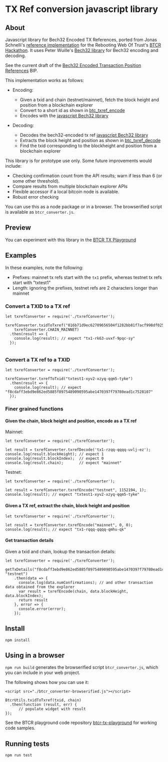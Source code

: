 # TX Ref conversion javascript library

## About

Javascript library for Bech32 Encoded TX References, ported from Jonas Schnelli's [reference implementation](https://github.com/jonasschnelli/bitcoin_txref_code) for the Rebooting Web Of Trust's [BTCR Hackathon](https://github.com/WebOfTrustInfo/btcr-hackathon). It uses Peter Wuille's [Bech32 library](https://github.com/sipa/bech32) for Bech32 encoding and decoding.

See the current draft of the [Bech32 Encoded Transaction Position References](https://github.com/veleslavs/bips/blob/c83837536d6629f754ce5a88bbe245e0a615e76e/bip-XXXX-Bech32_Encoded_Transaction_Position_References.mediawiki) BIP. 

This implementation works as follows:

- Encoding: 
  - Given a txid and chain (testnet/mainnet), fetch the block height and position from a blockchain explorer
  - Convert to a short id as shown in [btc_txref_encode](https://github.com/jonasschnelli/bitcoin_txref_code/blob/master/ref/c/txref_code.c)
  - Encodes with the [javascript Bech32 library](https://github.com/sipa/bech32)

- Decoding: 
  - Decodes the bech32-encoded tx ref [javascript Bech32 library](https://github.com/sipa/bech32)
  - Extracts the block height and position as shown in [btc_txref_decode](https://github.com/jonasschnelli/bitcoin_txref_code/blob/master/ref/c/txref_code.c)
  - Find the txid corresponding to the blockheight and position from a blockchain explorer

This library is for prototype use only. Some future improvements would include:
- Checking confirmation count from the API results; warn if less than 6 (or some other threshold).
- Compare results from multiple blockchain explorer APIs
- Flexible accessor if a local bitcoin node is available.
- Robust error checking

You can use this as a node package or in a browser. The browserified script is available as `btcr_converter.js`.

## Preview

You can experiment with this library in the [BTCR TX Playground](https://weboftrustinfo.github.io/btcr-tx-playground.github.io/)


## Examples

In these examples, note the following:
- Prefixes: mainnet tx refs start with the `tx1` prefix, whereas testnet tx refs start with "txtest1"
- Length: ignoring the prefixes, testnet refs are 2 characters longer than mainnet

### Convert a TXID to a TX ref

```
let txrefConverter = require('./txrefConverter');

txrefConverter.txidToTxref("016b71d9ec62709656504f1282bb81f7acf998df025e54bd68ea33129d8a425b", 
    txrefConverter.CHAIN_MAINNET)
  .then(result => {
    console.log(result); // expect "tx1-rk63-uvxf-9pqc-sy"
  });
  
```

### Convert a TX ref to a TXID

```
let txrefConverter = require('./txrefConverter');

txrefConverter.txrefToTxid("txtest1-xyv2-xzyq-qqm5-tyke")
  .then(result => {
    console.log(result); // expect "f8cdaff3ebd9e862ed5885f8975489090595abe1470397f79780ead1c7528107"
  });

```

### Finer grained functions 

#### Given the chain, block height and position, encode as a TX ref

Mainnet:

```
let txrefConverter = require('./txrefConverter');

let result = txrefConverter.txrefDecode('tx1-rzqq-qqqq-uvlj-ez');
console.log(result.blockHeight); // expect 1
console.log(result.blockIndex);  // expect 0
console.log(result.chain);       // expect "mainnet"

```

Testnet:

```
let txrefConverter = require('./txrefConverter');

let result = txrefConverter.txrefEncode("testnet", 1152194, 1);
console.log(result); // expect "txtest1-xyv2-xzyq-qqm5-tyke"
```

#### Given a TX ref, extract the chain, block height and position

```
let txrefConverter = require('./txrefConverter');

let result = txrefConverter.txrefEncode("mainnet", 0, 0);
console.log(result); // expect "tx1-rqqq-qqqq-qmhu-qk"
```

#### Get transaction details

Given a txid and chain, lookup the transaction details:

```
let txrefConverter = require('./txrefConverter');

getTxDetails("f8cdaff3ebd9e862ed5885f8975489090595abe1470397f79780ead1c7528107", "testnet")
    .then(data => {
      console.log(data.numConfirmations); // and other transaction data obtained from the explorer
      var result = txrefEncode(chain, data.blockHeight, data.blockIndex);
      return result
    }, error => {
      console.error(error);
    });

```

## Install

```
npm install

```
## Using in a browser

`npm run build` generates the browserified script `btcr_converter.js`, which you can include in your web project.

The following shows how you can use it: 

```
<script src="./btcr_converter-browserified.js"></script>

BtcrUtils.txidToTxref(txid, chain)
  .then(function (result, err) {
      // populate widget with result
});
```

See the BTCR playground code repository [btcr-tx-playground](https://github.com/WebOfTrustInfo/btcr-tx-playground.github.io) for working code samples. 

## Running tests

```
npm run test
```

